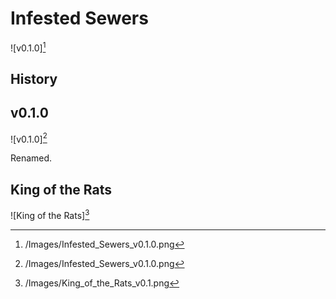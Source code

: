 # Infested Sewers

![v0.1.0][^v0.1.0]

## History

## v0.1.0

![v0.1.0][^v0.1.0]

Renamed.

## King of the Rats

![King of the Rats][^KingOfTheRats]

[^v0.1.0]: /Images/Infested_Sewers_v0.1.0.png
[^KingOfTheRats]: /Images/King_of_the_Rats_v0.1.png
